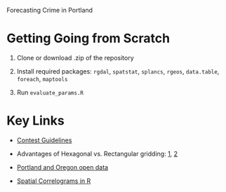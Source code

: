 Forecasting Crime in Portland

# Getting Going from Scratch

 1. Clone or download .zip of the repository

 2. Install required packages: `rgdal`, `spatstat`, `splancs`, `rgeos`, `data.table`, `foreach`, `maptools`
 
 3. Run `evaluate_params.R`

# Key Links

* [Contest Guidelines](http://www.nij.gov/funding/Pages/fy16-crime-forecasting-challenge.aspx)

* Advantages of Hexagonal vs. Rectangular gridding: [1](http://gis.stackexchange.com/questions/82362/what-are-the-benefits-of-hexagonal-sampling-polygons), [2](http://strimas.com/spatial/hexagonal-grids/)

* [Portland and Oregon open data](http://www.civicapps.org/datasets)

* [Spatial Correlograms in R](https://www.r-bloggers.com/spatial-correlograms-in-r-a-mini-overview/)

